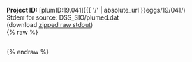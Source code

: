 **Project ID:** [plumID:19.041]({{ '/' | absolute_url }}eggs/19/041/)  
Stderr for source:  DSS_SIO/plumed.dat   
(download [zipped raw stdout](plumed.dat.plumed.stdout.txt.zip))  
{% raw %}
<pre>
</pre>
{% endraw %}
